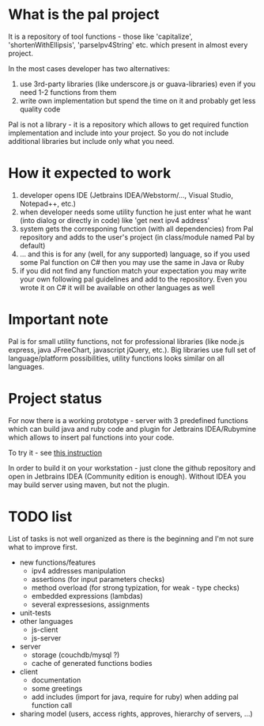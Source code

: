 What is the pal project
==============

It is a repository of tool functions  - those like 'capitalize', 'shortenWithEllipsis', 'parseIpv4String' etc. which present in almost every project.

In the most cases developer has two alternatives:
1. use 3rd-party libraries (like underscore.js or guava-libraries) even if you need 1-2 functions from them
1. write own implementation but spend the time on it and probably get less quality code

Pal is not a library - it is a repository which allows to get required function implementation and include into your project. So you do not include additional libraries but include only what you need.

How it expected to work
=================

1. developer opens IDE (Jetbrains IDEA/Webstorm/..., Visual Studio, Notepad++, etc.)
2. when developer needs some utility function he just enter what he want (into dialog or directly in code) like 'get next ipv4 address'
3. system gets the corresponing function (with all dependencies) from Pal repository and adds to the user's project (in class/module named Pal by default)
4. ... and this is for any (well, for any supported) language, so if you used some Pal function on C# then you may use the same in Java or Ruby
5. if you did not find any function match your expectation you may write your own following pal guidelines and add to the repository. Even you wrote it on C# it will be available on other languages as well

Important note
================
Pal is for small utility functions, not for professional libraries (like node.js express, java JFreeChart, javascript jQuery, etc.). 
Big libraries use full set of language/platform possibilities, utility functions looks similar on all languages.

Project status
================
For now there is a working prototype - server with 3 predefined functions which can build java and ruby code and plugin for Jetbrains IDEA/Rubymine which allows to insert pal functions into your code.

To try it - see [this instruction](https://github.com/AlexeyGrishin/projectpal/wiki/How-to-work-with-prototype)

In order to build it on your workstation - just clone the github repository and open in Jetbrains IDEA (Community edition is enough). Without IDEA you may build server using maven, but not the plugin.

TODO list
================
List of tasks is not well organized as there is the beginning and I'm not sure what to improve first.

- new functions/features
   - ipv4 addresses manipulation
   - assertions (for input parameters checks)
   - method overload (for strong typization, for weak - type checks)
   - embedded expressions (lambdas)
   - several expressesions, assignments
- unit-tests
- other languages
   - js-client
   - js-server
- server
   - storage (couchdb/mysql ?)
   - cache of generated functions bodies
- client
   - documentation
   - some greetings
   - add includes (import for java, require for ruby) when adding pal function call
- sharing model (users, access rights, approves, hierarchy of servers, ...)
		
